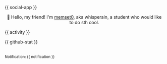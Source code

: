 <p align="center">

{{ social-app }}

</p>

<p align="center">
👋 Hello, my friend! I'm <a href="https://memset0.cn/">memset0</a>, aka whisperain, a student who would like to do sth cool.
</p>

<table width="800px">

{{ activity }}

{{ github-stat }}

</table>

<small>Notification: {{ notification }}</small>